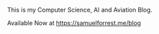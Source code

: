 This is my Computer Science, AI and Aviation Blog.

Available Now at https://samuelforrest.me/blog

